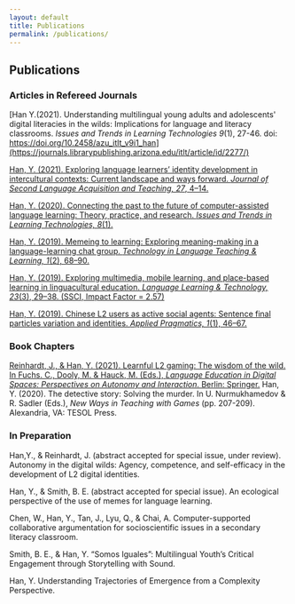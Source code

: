 ```yaml
---
layout: default
title: Publications
permalink: /publications/
---
```

## Publications
### Articles in Refereed Journals

[Han Y.(2021). Understanding multilingual young adults and adolescents' digital literacies in the wilds: Implications for language and literacy classrooms. *Issues and Trends in Learning Technologies 9*(1), 27-46. doi: https://doi.org/10.2458/azu_itlt_v9i1_han](https://journals.librarypublishing.arizona.edu/itlt/article/id/2277/)

[Han, Y. (2021). Exploring language learners’ identity development in intercultural contexts: Current landscape and ways forward. *Journal of Second Language Acquisition and Teaching, 27*, 4–14.](https://journals.librarypublishing.arizona.edu/jslat/article/id/2981/)

[Han, Y. (2020). Connecting the past to the future of computer-assisted language learning: Theory, practice, and research. *Issues and Trends in Learning Technologies, 8*(1).](https://journals.librarypublishing.arizona.edu/itlt/article/id/1742/)

[Han, Y. (2019). Memeing to learning: Exploring meaning-making in a language-learning chat group. *Technology in Language Teaching & Learning, 1*(2), 68–90.](https://www.castledown.com.au/journals/tltl/article/?reference=191)

[Han, Y. (2019). Exploring multimedia, mobile learning, and place-based learning in linguacultural education. *Language Learning & Technology, 23*(3), 29–38. (SSCI, Impact Factor = 2.57)](https://www.lltjournal.org/item/3116)

[Han, Y. (2019). Chinese L2 users as active social agents: Sentence final particles variation and identities. *Applied Pragmatics, 1*(1), 46–67.](https://benjamins.com/catalog/ap.00003.han)

### Book Chapters
[Reinhardt, J., & Han, Y. (2021). Learnful L2 gaming: The wisdom of the wild. In Fuchs. C., Dooly, M. & Hauck, M. (Eds.), *Language Education in Digital Spaces: Perspectives on Autonomy and Interaction*. Berlin: Springer.](https://link.springer.com/chapter/10.1007/978-3-030-74958-3_9)
Han, Y. (2020). The detective story: Solving the murder. In U. Nurmukhamedov & R. Sadler (Eds.), *New Ways in Teaching with Games* (pp. 207-209). Alexandria, VA: TESOL Press.  

### In Preparation
Han,Y., & Reinhardt, J. (abstract accepted for special issue, under review). Autonomy in the digital wilds: Agency, competence, and self-efficacy in the development of L2 digital identities.

Han, Y., & Smith, B. E. (abstract accepted for special issue). An ecological perspective of the use of memes for language learning. 

Chen, W., Han, Y., Tan, J., Lyu, Q., & Chai, A. Computer-supported collaborative argumentation for socioscientific issues in a secondary literacy classroom.

Smith, B. E., & Han, Y. “Somos Iguales”: Multilingual Youth’s Critical Engagement through Storytelling with Sound.

Han, Y. Understanding Trajectories of Emergence from a Complexity Perspective.
